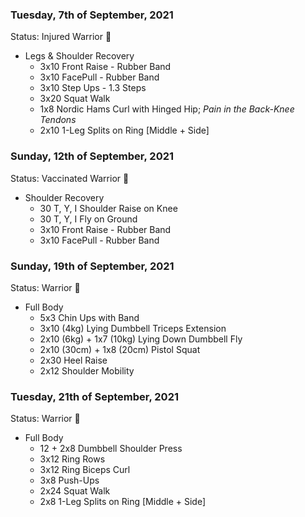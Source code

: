 ### Tuesday, 7th of September, 2021

Status: Injured Warrior :face_with_head_bandage:

- Legs & Shoulder Recovery
   - 3x10 Front Raise - Rubber Band
   - 3x10 FacePull - Rubber Band
   - 3x10 Step Ups - 1.3 Steps 
   - 3x20 Squat Walk
   - 1x8 Nordic Hams Curl with Hinged Hip; *Pain in the Back-Knee Tendons*
   - 2x10 1-Leg Splits on Ring [Middle + Side]


### Sunday, 12th of September, 2021

Status: Vaccinated Warrior :syringe:

- Shoulder Recovery
    - 30 T, Y, I Shoulder Raise on Knee
    - 30 T, Y, I Fly on Ground
    - 3x10 Front Raise - Rubber Band
    - 3x10 FacePull - Rubber Band

### Sunday, 19th of September, 2021

Status: Warrior 💪

- Full Body
   - 5x3 Chin Ups with Band
   - 3x10 (4kg) Lying Dumbbell Triceps Extension
   - 2x10 (6kg) + 1x7 (10kg) Lying Down Dumbbell Fly
   - 2x10 (30cm) + 1x8 (20cm) Pistol Squat
   - 2x30 Heel Raise
   - 2x12 Shoulder Mobility

### Tuesday, 21th of September, 2021

Status: Warrior 💪

- Full Body
   - 12 + 2x8 Dumbbell Shoulder Press
   - 3x12 Ring Rows
   - 3x12 Ring Biceps Curl
   - 3x8 Push-Ups
   - 2x24 Squat Walk
   - 2x8 1-Leg Splits on Ring [Middle + Side]
